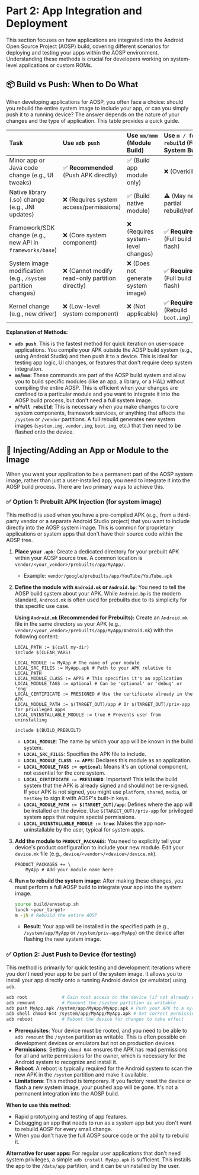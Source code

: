 # Part 2: App Integration and Deployment

This section focuses on how applications are integrated into the Android Open Source Project (AOSP) build, covering different scenarios for deploying and testing your apps within the AOSP environment. Understanding these methods is crucial for developers working on system-level applications or custom ROMs.

## 📦 Build vs Push: When to Do What

When developing applications for AOSP, you often face a choice: should you rebuild the entire system image to include your app, or can you simply push it to a running device? The answer depends on the nature of your changes and the type of application. This table provides a quick guide.

| Task                                                | Use `adb push`                                     | Use `mm/mmm` (Module Build)          | Use `m / full rebuild` (Full System Build) |
| :-------------------------------------------------- | :------------------------------------------------- | :----------------------------------- | :----------------------------------------- |
| Minor app or Java code change (e.g., UI tweaks)     | ✅ **Recommended** (Push APK directly)             | ✅ (Build app module only)           | ❌ (Overkill)                              |
| Native library (.so) change (e.g., JNI updates)     | ❌ (Requires system access/permissions)            | ✅ (Build native module)             | ⚠️ (May need partial rebuild/reflash)      |
| Framework/SDK change (e.g., new API in `frameworks/base`) | ❌ (Core system component)                         | ❌ (Requires system-level changes)   | ✅ **Required** (Full build and flash)     |
| System image modification (e.g., `/system` partition changes) | ❌ (Cannot modify read-only partition directly)    | ❌ (Does not generate system image)  | ✅ **Required** (Full build and flash)     |
| Kernel change (e.g., new driver)                    | ❌ (Low-level system component)                    | ❌ (Not applicable)                  | ✅ **Required** (Rebuild `boot.img`)       |

**Explanation of Methods:**

*   **`adb push`**: This is the fastest method for quick iteration on user-space applications. You compile your APK outside the AOSP build system (e.g., using Android Studio) and then push it to a device. This is ideal for testing app logic, UI changes, or features that don't require deep system integration.
*   **`mm`/`mmm`**: These commands are part of the AOSP build system and allow you to build specific modules (like an app, a library, or a HAL) without compiling the entire AOSP. This is efficient when your changes are confined to a particular module and you want to integrate it into the AOSP build process, but don't need a full system image.
*   **`m`/`full rebuild`**: This is necessary when you make changes to core system components, framework services, or anything that affects the `/system` or `/vendor` partitions. A full rebuild generates new system images (`system.img`, `vendor.img`, `boot.img`, etc.) that then need to be flashed onto the device.

## 🔄 Injecting/Adding an App or Module to the Image

When you want your application to be a permanent part of the AOSP system image, rather than just a user-installed app, you need to integrate it into the AOSP build process. There are two primary ways to achieve this.

### ✅ Option 1: Prebuilt APK Injection (for system image)

This method is used when you have a pre-compiled APK (e.g., from a third-party vendor or a separate Android Studio project) that you want to include directly into the AOSP system image. This is common for proprietary applications or system apps that don't have their source code within the AOSP tree.

1.  **Place your `.apk`**: Create a dedicated directory for your prebuilt APK within your AOSP source tree. A common location is `vendor/<your_vendor>/prebuilts/app/MyApp/`.
    *   Example: `vendor/google/prebuilts/app/YouTube/YouTube.apk`

2.  **Define the module with `Android.mk` or `Android.bp`**: You need to tell the AOSP build system about your APK. While `Android.bp` is the modern standard, `Android.mk` is often used for prebuilts due to its simplicity for this specific use case.

    **Using `Android.mk` (Recommended for Prebuilts):**
    Create an `Android.mk` file in the same directory as your APK (e.g., `vendor/<your_vendor>/prebuilts/app/MyApp/Android.mk`) with the following content:

    ```make
    LOCAL_PATH := $(call my-dir)
    include $(CLEAR_VARS)

    LOCAL_MODULE := MyApp # The name of your module
    LOCAL_SRC_FILES := MyApp.apk # Path to your APK relative to LOCAL_PATH
    LOCAL_MODULE_CLASS := APPS # This specifies it's an application
    LOCAL_MODULE_TAGS := optional # Can be 'optional' or 'debug' or 'eng'
    LOCAL_CERTIFICATE := PRESIGNED # Use the certificate already in the APK
    LOCAL_MODULE_PATH := $(TARGET_OUT)/app # Or $(TARGET_OUT)/priv-app for privileged apps
    LOCAL_UNINSTALLABLE_MODULE := true # Prevents user from uninstalling

    include $(BUILD_PREBUILT)
    ```

    *   **`LOCAL_MODULE`**: The name by which your app will be known in the build system.
    *   **`LOCAL_SRC_FILES`**: Specifies the APK file to include.
    *   **`LOCAL_MODULE_CLASS := APPS`**: Declares this module as an application.
    *   **`LOCAL_MODULE_TAGS := optional`**: Means it's an optional component, not essential for the core system.
    *   **`LOCAL_CERTIFICATE := PRESIGNED`**: Important! This tells the build system that the APK is already signed and should not be re-signed. If your APK is not signed, you might use `platform`, `shared`, `media`, or `testkey` to sign it with AOSP's built-in keys.
    *   **`LOCAL_MODULE_PATH := $(TARGET_OUT)/app`**: Defines where the app will be installed on the device. Use `$(TARGET_OUT)/priv-app` for privileged system apps that require special permissions.
    *   **`LOCAL_UNINSTALLABLE_MODULE := true`**: Makes the app non-uninstallable by the user, typical for system apps.

3.  **Add the module to `PRODUCT_PACKAGES`**: You need to explicitly tell your device's product configuration to include your new module. Edit your `device.mk` file (e.g., `device/<vendor>/<device>/device.mk`).

    ```make
    PRODUCT_PACKAGES += \
        MyApp # Add your module name here
    ```

4.  **Run `m` to rebuild the system image**: After making these changes, you must perform a full AOSP build to integrate your app into the system image.

    ```bash
    source build/envsetup.sh
    lunch <your_target>
    m -jN # Rebuild the entire AOSP
    ```

    *   **Result**: Your app will be installed in the specified path (e.g., `/system/app/MyApp` or `/system/priv-app/MyApp`) on the device after flashing the new system image.

### ✅ Option 2: Just Push to Device (for testing)

This method is primarily for quick testing and development iterations where you don't need your app to be part of the system image. It allows you to install your app directly onto a running Android device (or emulator) using `adb`.

```bash
adb root             # Gain root access on the device (if not already root)
adb remount          # Remount the /system partition as writable
adb push MyApp.apk /system/app/MyApp/MyApp.apk # Push your APK to a system location
adb shell chmod 644 /system/app/MyApp/MyApp.apk # Set correct permissions
adb reboot           # Reboot the device for changes to take effect
```

*   **Prerequisites**: Your device must be rooted, and you need to be able to `adb remount` the `/system` partition as writable. This is often possible on development devices or emulators but not on production devices.
*   **Permissions**: Setting `chmod 644` ensures the APK has read permissions for all and write permissions for the owner, which is necessary for the Android system to recognize and install it.
*   **Reboot**: A reboot is typically required for the Android system to scan the new APK in the `/system` partition and make it available.
*   **Limitations**: This method is temporary. If you factory reset the device or flash a new system image, your pushed app will be gone. It's not a permanent integration into the AOSP build.

**When to use this method:**
*   Rapid prototyping and testing of app features.
*   Debugging an app that needs to run as a system app but you don't want to rebuild AOSP for every small change.
*   When you don't have the full AOSP source code or the ability to rebuild it.

**Alternative for user apps:** For regular user applications that don't need system privileges, a simple `adb install MyApp.apk` is sufficient. This installs the app to the `/data/app` partition, and it can be uninstalled by the user.


